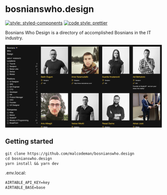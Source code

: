 # bosnianswho.design

[![style: styled-components](https://img.shields.io/badge/style-%F0%9F%92%85%20styled--components-orange.svg?colorB=daa357&colorA=db748e)](https://github.com/styled-components/styled-components)
[![code style: prettier](https://img.shields.io/badge/code_style-prettier-ff69b4.svg)](https://github.com/prettier/prettier)

Bosnians Who Design is a directory of accomplished Bosnians in the IT industry.

![Screenshot](docs/images/screenshot.jpg)

## Getting started

```
git clone https://github.com/malcodeman/bosnianswho.design
cd bosnianswho.design
yarn install && yarn dev
```

.env.local:

```
AIRTABLE_API_KEY=key
AIRTABLE_BASE=base
```
